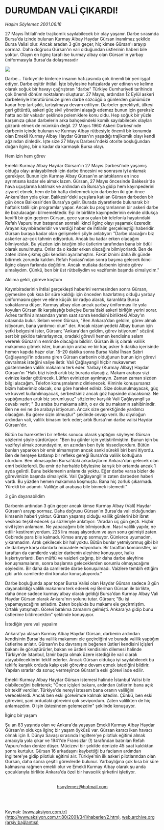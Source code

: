 # DURUMDAN VALİ ÇIKARDI!

*Haşim Söylemez 2001.06.16*

<div>
 <p class="spot">
  27 Mayıs İhtilali'nde  trajikomik sayılabilecek bir  olay yaşanır. Darbe sırasında Bursa'da izinde bulunan  Kurmay Albay Haydar  Gürsan inanılmaz şekilde  Bursa Valisi olur. Ancak  aradan 3 gün geçer, hiç kimse Gürsan'ı arayıp sormaz.  Daha doğrusu Gürsan'ın  vali olduğundan üstlerinin  haberi bile yoktur. Olayın en  ilginç tarafı ise kurmay albay olan Gürsan'ın yarbay  üniformasıyla Bursa'da  dolaşmasıdır
 </p>
 <p class="metin">
 </p>
 <img border="0" src="/web/20020112095004im_/http://www.aksiyon.com.tr/2001/341/resimler/Vali.jpg"/>
 <p class="metin">
  Darbe... Türkiye'de binlerce insanın hafızasında çok önemli bir yeri işgal ediyor. Darbe eşittir ihtilal. İşte böylesine hafızalarda yer edinen ve kelime olarak soğuk bir havayı çağrıştıran "darbe" Türkiye Cumhuriyeti tarihinde çok önemli dönüm noktalarını oluşturur. 27 Mayıs, ardından 12 Eylül askeri darbeleriyle literatürümüze giren darbe sözcüğü o günlerden günümüze kadar hep tartışıldı, tartışılmaya devam ediliyor. Darbeler gerekliydi, ülkeyi geri götürdü, askeri güç sivil yönetimi alaşağı edemez bunun için gereksiz hatta acı bir vakadır şeklinde polemiklere konu oldu. Hep soğuk bir yüzle karşımıza çıkan darbelerin arka bahçesindeki komik sayılabilecek olayları gözardı etmek de mümkün değil. 27 Mayıs 1960 Askeri Darbesi'nde darbenin içinde bulunan ve Kurmay Albay rütbesiyle önemli bir konumda olan Emekli Kurmay Albay Haydar Gürsan'ın yaşadığı trajikomik olayı kendi ağzından dinledik. İşte size 27 Mayıs Darbesi'ndeki otorite boşluğundan doğan ilginç, bir o kadar da karmaşık Bursa olayı.
 </p>
 <p class="metin">
  Hem izin hem görev
 </p>
 <p class="metin">
  Emekli Kurmay Albay Haydar Gürsan'ın 27 Mayıs Darbesi'nde yaşamış olduğu olayı anlayabilmek için darbe öncesini ve sonrasını iyi anlamak gerekiyor. Bunun için Kurmay Albay Gürsan'ın anlattıklarını en ince ayrıntısına kadar ele almak lazım. Gürsan, 27 Mayıs öncesinde Balıkesir'de hava uçuşlarına katılmak ve ardından da Bursa'ya gidip hem kayınpederini ziyaret etmek, hem de bir hafta dinlenmek için darbeden iki gün önce Ankara'dan yola çıkar. Balıkesir'deki uçuşlara katılan Gürsan darbeden bir gün önce Balıkesir'den Bursa'ya gelir. Burada ziyaretlerde bulunarak bir haftalık tatili için programlar yapar. Ancak bu programlarının bir askeri darbe ile bozulacağını bilmemektedir. Eşi ile birlikte kayınpederinin evinde oldukça keyifli bir gün geçiren Gürsan, gece yarısı çalan bir telefonla hayatındaki Refah Vapuru'nun batışından sonraki ikinci ilginç olayı yaşamak üzeredir. Arayan kayınbiraderidir ve verdiği haber de ihtilalin gerçekleştiği haberidir. Gürsan buraya kadar olan gelişmeleri şöyle anlatıyor: "Darbe olacağını biz askerler az–çok tahmin ediyorduk. Ancak bu kadar erken olacağını bilmiyorduk. Bu yüzden izin isteğim bile üstlerim tarafından bana bir ödül olarak sunulmuştu. Onlar da o kadar erken olacağını bilmiyorlardı. Ben de zaten izine çıkmış gibi kendimi ayarlamıştım. Fakat iznimi daha ilk günde bitirmek zorunda kaldım. Refah Faciası'ndan sonra başıma gelecek ikinci ilginç olayın farkında değildim. Ancak mutlaka darbenin içinde görev almalıydım. Çünkü, ben bir üst rütbeliydim ve vazifemin başında olmalıydım."
 </p>
 <p class="metin">
  Aklıma geldi, göreve koştum
 </p>
 <p class="metin">
  Kayınbiraderinin ihtilal gerçekleşti haberini vermesinden sonra Gürsan, giymesine çok kısa bir süre kaldığı için önceden hazırlatmış olduğu yarbay üniformasını giyer ve eline küçük bir radyo alarak, karanlıkta Bursa sokaklarına düşer. Kurmay albay olan ancak yarbay üniforması ile yola koyulan Gürsan ilk karşılaştığı bekçiye Bursa'daki askeri birliğin yerini sorar. Adres tarifini almasından yarım saat sonra kendisini birlikteki Albay'ın odasında bulur. Selam veren Gürsan, "Ben Ankara'dan geldim, görev almak istiyorum, bana yardımıcı olun" der. Ancak nizamiyedeki Albay bunun için yetki belgesini ister, Gürsan; "Ankara'dan geldim, görev istiyorum" sözünü sert bir şekilde takrarlayınca, oradaki görevli hemen kendisine selam vererek Gürsan'ın emrinde olacağını bildirir. Gürsan ilk iş olarak valilik makamına gitmek ister, bunun için araba ve bir kaç asker 5 dakika içerisinde hemen kapıda hazır olur. 15–20 dakika sonra Bursa Valisi İhsan Sabri Çağlayangil'in odasına giren Gürsan darbenin olduğunun bunun için görevi devralmak isteğini valiye iletir. Vali Çağlayangil hiçbir mukavemet göstermeden valilik makamını terk eder. Yarbay (Kurmay Albay) Haydar Gürsan'ın "Halk bizi istedi artık biz burada olacağız. Makam arabası sizi evinize kadar götürecek. Lütfen evinizden ayrılmayın. Zaman zaman sizden bilgi alacağım. Telefon konuşmalarınız dinlenecek. Kiminle konuşursanız bizim haberimiz olacak, ona göre hareket ediniz. Size dokunulmayacak, güç ve kuvvet kullanılmayacak, serbestsiniz ancak göz hapsinde olacaksınız. Ne yaptığınızdan artık biz sorumluyuz" sözlerine karşılık Vali Çağlayangil şu cevabı verir; " Bu araba bu makama aittir, o ev de bu makamın sahibinindir. Ben ne evi ne de arabayı istiyorum. Ancak size gerektiğinde yardımcı olacağım. Bu görev sizin olmuştur" şeklinde cevap verir. Bu diyaloğun ardından vali, valilik binasını terk eder; artık Bursa'nın darbe valisi Haydar Gürsan'dır.
 </p>
 <p class="metin">
  Bütün bu hareketleri bir refleks sonucu olarak yaptığını söyleyen Gürsan sözlerini şöyle sürdürüyor: "Ben bu günler için yetiştirilmiştim. Bunun için bu vazifeyi almak zorundaydım, en azından ben öyle hissediyordum. Bütün bunları yaparken bir emir almamıştım ancak sanki sürekli biri beni itiyordu. Ben de herşeye katlanıp bir refleks gereği Bursa'da valilik koltuğuna oturdum. Ben olmasaydım Bursa'daki arkadaşlarım Ankara'dan gelecek olan emri beklerlerdi. Bu emir de herhalde böylesine karışık bir ortamda ancak 1 ayda gelirdi. Bunu beklemenin anlamı da yoktu. Eğer darbe varsa bizler de görevimizin başında olmalıydık. Vali Çağlayangil'in zaten darbeden haberi vardı. Bu yüzden hemen makamına koşmuştu. Bana hiç zorluk çıkarmadı. Yürekli bir adamdı. Valiliğe ait arabaya bile binmek istemedi."
 </p>
 <p class="metin">
  3 gün dayanabildim
 </p>
 <p class="metin">
  Darbenin ardından 3 gün geçer ancak kimse Kurmay Albay (Vali) Haydar Gürsan'ı arayıp sormaz. Daha doğrusu Gürsan'ın Bursa'da vali olduğundan kimsenin haberi yoktur. Gürsan yaşamış olduğu valilik günlerini bir ibret vesikası teşkil edecek şu sözleriyle anlatıyor: "Aradan üç gün geçti. Hiçbir sivil işten anlamam. Ne yapacağımı bile bilmiyordum. Nasıl valilik yapılır, ne edilir kestiremiyordum. 225 lira maaş alıyordum ve ayın sonu gelmişti zaten. Cebimde para bile kalmadı. Kimse arayıp sormuyor. Günlerce uyumadım, yıkanmadım. Artık çekilecek bir hal yoktu. Bütün bunlar yetmiyormuş gibi bir de darbeye karşı olanlarla mücadele ediyordum. Bir taraftan komünistler, bir taraftan da camilerde vaizler darbenin aleyhine konuşuyor, halkı kışkırtıyorlardı. Ben müftü ve vaizleri çağırıp, bir daha darbe aleyhine konuşmamalarını, sonra başlarına geleceklerden sorumlu olmayacağımı söyledim. Bir daha da camilerde darbe konuşulmadı. Vaizlere tembih ettiğim gibi artık camilerde dini konular konuşuluyordu."
 </p>
 <p class="metin">
  Darbe boşluğunda apar topar Bursa Valisi olan Haydar Gürsan sadece 3 gün dayanabildiği valilik makamını terk ederek eşi Berihan Gürsan ile birlikte, daha önce sadece kurmay albay olarak geldiği Bursa'dan Kurmay Albay Vali Haydar Gürsan olarak Ankara'nın yolunu tutar. Gürsan; "Bu işi yapamayacağımı anladım. Zaten boşlukta bu makamı ele geçirmiştim. Ortalık yatışmıştı. Görevi bırakma zamanım gelmişti. Ankara'ya gidip bunu üstlerime bildirecektim" şeklinde konuşuyor.
 </p>
 <p class="metin">
  İstediğin yere vali yapalım
 </p>
 <p class="metin">
  Ankara'ya ulaşan Kurmay Albay Haydar Gürsan, darbenin ardından kendisinin Bursa'da valilik makamını ele geçirdiğini ve burada valilik yaptığını üstlerine anlatır. Gürsan'ın bu davranışını beğenen üstleri kendisini içişleri bakanı ile görüştürürler, bakan ve üstleri kendisinin dilemesi halinde Türkiye'de İstanbul, İzmir başta olmak üzere istediği ile vali olarak atayabileceklerini teklif ederler. Ancak Gürsan oldukça iyi sayılabilecek bu teklife karşılık orduda kalıp eski görevine devam etmek istediğini bildirir. Yapılan ısrarlar da sonuç vermeyince Gürsan'a eski görevi iade edilir.
 </p>
 <p class="metin">
  Emekli Kurmay Albay Haydar Gürsan istemesi halinde İstanbul Valisi bile olabileceğini belirterek; "Önce içişleri bakanı, ardından üstlerim bana açık bir teklif verdiler. Türkiye'de nereyi istesem bana oranın valiliğini vereceklerdi. Ancak ben eski görevimde kalmak istedim. Çünkü, ben eski görevimi, yani ordudaki görevimi çok seviyordum. Zaten valilikten de hiç anlamazdım. O işin üstesinden gelemezdim" şeklinde konuşuyor.
 </p>
 <p class="metin">
  İlginç bir yaşam
 </p>
 <p class="metin">
  Şu an 83 yaşında olan ve Ankara'da yaşayan Emekli Kurmay Albay Haydar Gürsan'ın oldukça ilginç bir yaşam öyküsü var. Gürsan karacı iken havacı olmak için II. Dünya Savaşı sırasında İngiltere'ye pilotluk eğitimi almak amacıyla yola çıkar ve 1941'de Fransızlar (!) tarafından batırılan Refah Vapuru'ndan denize düşer. Mücizevi bir şekilde denizde 45 saat kaldıktan sonra kurtulur. Gürsan 16 arkadaşını kaybettiği bu facianın ardından İngiltere'ye gidip pilotluk eğitimi alır. Türkiye'nin ilk askeri pilotlarından olan Gürsan, daha sonra çeşitli görevlerde bulunur. Yarbaylığına çok kısa bir süre kalmasına rağmen emekli olur ve Emekli Kurmay Albay olarak şu anda çocuklarıyla birlikte Ankara'da özel bir havacılık şirketini işletiyor.
 </p>
 <br/>
 <center>
  <a class="anaorta" href="http://web.archive.org/web/20020112095004/mailto:hsoylemez@hotmail.com">
   hsoylemez@hotmail.com
  </a>
 </center>
 <br/>
 <br/>
 <br/>
</div>

Kaynak: [www.aksiyon.com.tr](http://www.aksiyon.com.tr:80/2001/341/haberler/2.htm), [web.archive.org (arşiv bağlantısı)](http://web.archive.org/web/20020112095004/http://www.aksiyon.com.tr:80/2001/341/haberler/2.htm)
